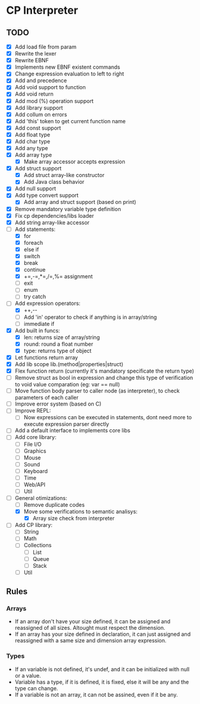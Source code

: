 # CP Interpreter

## TODO
- [X] Add load file from param
- [X] Rewrite the lexer
- [X] Rewrite EBNF
- [X] Implements new EBNF existent commands
- [X] Change expression evaluation to left to right
- [X] Add and precedence
- [X] Add void support to function
- [X] Add void return
- [X] Add mod (%) operation support
- [X] Add library support
- [X] Add collum on errors
- [X] Add 'this' token to get current function name
- [X] Add const support
- [X] Add float type
- [X] Add char type
- [X] Add any type
- [X] Add array type
  - [X] Make array accessor accepts expression
- [X] Add struct support
    - [X] Add struct array-like constructor
    - [X] Add Java class behavior
- [X] Add null support
- [X] Add type convert support
    - [X] Add array and struct support (based on print)
- [X] Remove mandatory variable type definition
- [X] Fix cp dependencies/libs loader
- [X] Add string array-like accessor
- [ ] Add statements:
    - [X] for
    - [X] foreach
    - [X] else if
    - [X] switch
    - [X] break
    - [X] continue
    - [X] +=,-=,*=,/=,%= assignment
    - [ ] exit
    - [ ] enum
    - [ ] try catch
- [ ] Add expression operators:
    - [X] ++,--
    - [ ] Add 'in' operator to check if anything is in array/string
    - [ ] immediate if
- [X] Add built in funcs:
    - [X] len: returns size of array/string
    - [X] round: round a float number
    - [X] type: returns type of object
- [X] Let functions return array
- [X] Add lib scope lib.(method|properties|struct)
- [X] Flex function return (currently it's mandatory specificate the return type)
- [ ] Remove struct as bool in expression and change this type of verification to void value comparation (eg: var == null)
- [ ] Move function body parser to caller node (as interpreter), to check parameters of each caller
- [ ] Improve error system (based on C)
- [ ] Improve REPL:
    - [ ] Now expressions can be executed in statements, dont need more to execute expression parser directly
- [ ] Add a default interface to implements core libs
- [ ] Add core library:
    - [ ] File I/O
    - [ ] Graphics
    - [ ] Mouse
    - [ ] Sound
    - [ ] Keyboard
    - [ ] Time
    - [ ] Web/API
    - [ ] Util
- [ ] General otimizations:
    - [ ] Remove duplicate codes
    - [X] Move some verifications to semantic analisys:
        - [X] Array size check from interpreter
- [ ] Add CP library:
    - [ ] String
    - [ ] Math
    - [ ] Collections
        - [ ] List
        - [ ] Queue
        - [ ] Stack
    - [ ] Util

## Rules

### Arrays
- If an array don't have your size defined, it can be assigned and reassigned of all sizes. Altought must respect the dimension.
- If an array has your size defined in declaration, it can just assigned and reassigned with a same size and dimension array expression.

### Types
- If an variable is not defined, it's undef, and it can be initialized with null or a value.
- Variable has a type, if it is defined, it is fixed, else it will be any and the type can change.
- If a variable is not an array, it can not be assined, even if it be any.